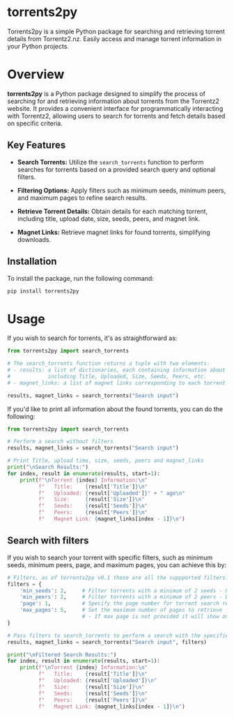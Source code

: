 # torrents2py

Torrents2py is a simple Python package for searching and retrieving torrent details from Torrentz2.nz. Easily access and manage torrent information in your Python projects.

# Overview

**torrents2py** is a Python package designed to simplify the process of searching for and retrieving information about torrents from the Torrentz2 website. It provides a convenient interface for programmatically interacting with Torrentz2, allowing users to search for torrents and fetch details based on specific criteria.

## Key Features

- **Search Torrents:** Utilize the `search_torrents` function to perform searches for torrents based on a provided search query and optional filters.

- **Filtering Options:** Apply filters such as minimum seeds, minimum peers, and maximum pages to refine search results.

- **Retrieve Torrent Details:** Obtain details for each matching torrent, including title, upload date, size, seeds, peers, and magnet link.

- **Magnet Links:** Retrieve magnet links for found torrents, simplifying downloads.

## Installation

To install the package, run the following command:

```bash
pip install torrents2py
```

# Usage
If you wish to search for torrents, it's as straightforward as:
```python
from torrents2py import search_torrents

# The search_torrents function returns a tuple with two elements:
# - results: a list of dictionaries, each containing information about a torrent,
#            including Title, Uploaded, Size, Seeds, Peers, etc.
# - magnet_links: a list of magnet links corresponding to each torrent in the results.

results, magnet_links = search_torrents("Search input")

```

If you'd like to print all information about the found torrents, you can do the following:

```python
from torrents2py import search_torrents

# Perform a search without filters
results, magnet_links = search_torrents("Search input")

# Print Title, upload time, size, seeds, peers and magnet_links
print("\nSearch Results:")
for index, result in enumerate(results, start=1):
    print(f"\nTorrent {index} Information:\n"
          f"   Title:    {result['Title']}\n"
          f"   Uploaded: {result['Uploaded']}" + " ago\n"
          f"   Size:     {result['Size']}\n"
          f"   Seeds:    {result['Seeds']}\n"
          f"   Peers:    {result['Peers']}\n"
          f"   Magnet Link: {magnet_links[index - 1]}\n")
```

## Search with filters
If you wish to search your torrent with specific filters, such as minimum seeds, minimum peers, page, and maximum pages, you can achieve this by:

```python
# Filters, as of torrents2py v0.1 these are all the suppported filters:
filters = {
    'min_seeds': 2,     # Filter torrents with a minimum of 2 seeds - Default is 0
    'min_peers': 2,     # Filter torrents with a minimum of 2 peers - Default is 0
    'page': 1,          # Specify the page number for torrent search results - Default is 1
    'max_pages': 5,     # Set the maximum number of pages to retrieve for torrent search results
                        # - If max page is not provided it will show only 1 page of torrents
}

# Pass filters to search_torrents to perform a search with the specified filters
results, magnet_links = search_torrents("Search input", filters)

print("\nFiltered Search Results:")
for index, result in enumerate(results, start=1):
    print(f"\nTorrent {index} Information:\n"
          f"   Title:    {result['Title']}\n"
          f"   Uploaded: {result['Uploaded']}\n"
          f"   Size:     {result['Size']}\n"
          f"   Seeds:    {result['Seeds']}\n"
          f"   Peers:    {result['Peers']}\n"
          f"   Magnet Link: {magnet_links[index - 1]}\n")

```


